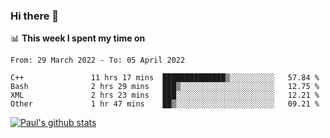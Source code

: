 ### Hi there 👋

📊 **This week I spent my time on**
<!--START_SECTION:waka-->

```text
From: 29 March 2022 - To: 05 April 2022

C++               11 hrs 17 mins  ██████████████▒░░░░░░░░░░   57.84 %
Bash              2 hrs 29 mins   ███▒░░░░░░░░░░░░░░░░░░░░░   12.75 %
XML               2 hrs 23 mins   ███░░░░░░░░░░░░░░░░░░░░░░   12.21 %
Other             1 hr 47 mins    ██▒░░░░░░░░░░░░░░░░░░░░░░   09.21 %
```

<!--END_SECTION:waka-->


[![Paul's github stats](https://github-readme-stats.vercel.app/api?username=mickeyouyou&theme=dracula&show_icons=true)](https://github.com/anuraghazra/github-readme-stats)

